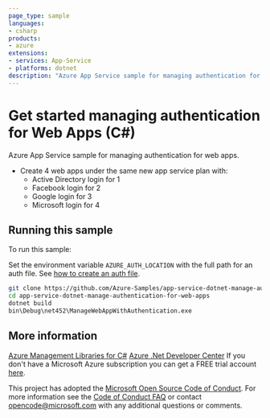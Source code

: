 ```yaml
---
page_type: sample
languages:
- csharp
products:
- azure
extensions:
- services: App-Service
- platforms: dotnet
description: "Azure App Service sample for managing authentication for web apps."
---
```


# Get started managing authentication for Web Apps (C#)

 Azure App Service sample for managing authentication for web apps.
  - Create 4 web apps under the same new app service plan with:
    - Active Directory login for 1
    - Facebook login for 2
    - Google login for 3
    - Microsoft login for 4


## Running this sample

To run this sample:

Set the environment variable `AZURE_AUTH_LOCATION` with the full path for an auth file. See [how to create an auth file](https://github.com/Azure/azure-libraries-for-net/blob/master/AUTH.md).

```bash
git clone https://github.com/Azure-Samples/app-service-dotnet-manage-authentication-for-web-apps.git
cd app-service-dotnet-manage-authentication-for-web-apps
dotnet build
bin\Debug\net452\ManageWebAppWithAuthentication.exe
```

## More information

[Azure Management Libraries for C#](https://github.com/Azure/azure-sdk-for-net/tree/Fluent)
[Azure .Net Developer Center](https://azure.microsoft.com/en-us/develop/net/)
If you don't have a Microsoft Azure subscription you can get a FREE trial account [here](http://go.microsoft.com/fwlink/?LinkId=330212).

This project has adopted the [Microsoft Open Source Code of Conduct](https://opensource.microsoft.com/codeofconduct/). For more information see the [Code of Conduct FAQ](https://opensource.microsoft.com/codeofconduct/faq/) or contact [opencode@microsoft.com](mailto:opencode@microsoft.com) with any additional questions or comments.
